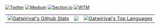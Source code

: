 <a href="https://twitter.com/@gatwirival"><img alt="Twitter" src="https://img.shields.io/badge/Twitter-@gatwirival-blue"></a>
<a href="https://medium.com/@gatwirival"><img alt="Medium" src="https://img.shields.io/badge/GoogleDevLibrary-gatwirival-blue"></a>
<a href="https://www.section.io/engineering-education/authors/valentine-gatwiri/"><img alt="Section.io" src="https://img.shields.io/badge/Section Contributor-gatwiri-green"></a>
<a href="https://wtm.advocu.com/home/ambassadors/628662347d30b55b91614eff"><img alt="WTM" src="https://img.shields.io/badge/GoogleWTM-gatwirival-blue"></a>
<table>
  <tr>
<td>
       <a href="https://github.com/gatwirival"><img alt="Gatwirival's Github Stats" src="https://github-readme-stats.vercel.app/api?username=gatwirival&show_icons=true&count_private=true&theme=react&hide_border=true&bg_color=1d2a3a" /></a>
    </td>
    <td>
       <a href="http://www.github.com/gatwirival"><img src="https://github-readme-streak-stats.herokuapp.com/?user=gatwirival&stroke=ffffff&background=1d2a3a&ring=5BCDEC&fire=5BCDEC&currStreakNum=ffffff&currStreakLabel=5BCDEC&sideNums=ffffff&sideLabels=ffffff&dates=ffffff&hide_border=true" /></a>
    </td>
    <td>
      <a href="https://github.com/gatwirival"><img alt="Gatwirival's Top Languages" src="https://github-readme-stats.vercel.app/api/top-langs/?username=gatwirival&langs_count=8&count_private=true&layout=compact&theme=react&hide_border=true&bg_color=1d2a3a"/></a>
    </td>
  <tr>
<table>
  
